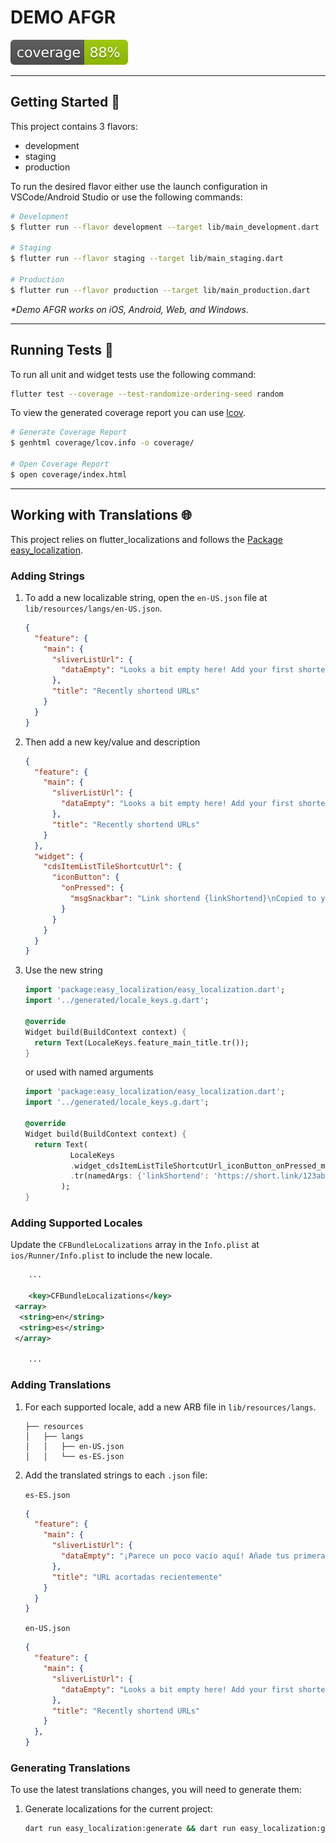 # DEMO AFGR

![coverage][coverage_badge]

---

## Getting Started 🚀

This project contains 3 flavors:

- development
- staging
- production

To run the desired flavor either use the launch configuration in VSCode/Android Studio or use the following commands:

```sh
# Development
$ flutter run --flavor development --target lib/main_development.dart

# Staging
$ flutter run --flavor staging --target lib/main_staging.dart

# Production
$ flutter run --flavor production --target lib/main_production.dart
```

_\*Demo AFGR works on iOS, Android, Web, and Windows._

---

## Running Tests 🧪

To run all unit and widget tests use the following command:

```sh
flutter test --coverage --test-randomize-ordering-seed random
```

To view the generated coverage report you can use [lcov](https://github.com/linux-test-project/lcov).

```sh
# Generate Coverage Report
$ genhtml coverage/lcov.info -o coverage/

# Open Coverage Report
$ open coverage/index.html
```

---

## Working with Translations 🌐

This project relies on flutter_localizations and follows the [Package easy_localization](https://pub.dev/packages/easy_localization).

### Adding Strings

1. To add a new localizable string, open the `en-US.json` file at `lib/resources/langs/en-US.json`.

    ```json
    {
      "feature": {
        "main": {
          "sliverListUrl": {
            "dataEmpty": "Looks a bit empty here! Add your first shortened URLs."
          },
          "title": "Recently shortend URLs"
        }
      }
    }
    ```

2. Then add a new key/value and description

    ```json
    {
      "feature": {
        "main": {
          "sliverListUrl": {
            "dataEmpty": "Looks a bit empty here! Add your first shortened URLs."
          },
          "title": "Recently shortend URLs"
        }
      },
      "widget": {
        "cdsItemListTileShortcutUrl": {
          "iconButton": {
            "onPressed": {
              "msgSnackbar": "Link shortend {linkShortend}\nCopied to your clipboard"
            }
          }
        }
      }
    }
    ```

3. Use the new string

    ```dart
    import 'package:easy_localization/easy_localization.dart';
    import '../generated/locale_keys.g.dart';

    @override
    Widget build(BuildContext context) {
      return Text(LocaleKeys.feature_main_title.tr());
    }
    ```

    or used with named arguments

    ```dart
    import 'package:easy_localization/easy_localization.dart';
    import '../generated/locale_keys.g.dart';

    @override
    Widget build(BuildContext context) {
      return Text(
              LocaleKeys
              .widget_cdsItemListTileShortcutUrl_iconButton_onPressed_msgSnackbar
              .tr(namedArgs: {'linkShortend': 'https://short.link/123abc'})
            );
    }
    ```

### Adding Supported Locales

Update the `CFBundleLocalizations` array in the `Info.plist` at `ios/Runner/Info.plist` to include the new locale.

```xml
    ...

    <key>CFBundleLocalizations</key>
 <array>
  <string>en</string>
  <string>es</string>
 </array>

    ...
```

### Adding Translations

1. For each supported locale, add a new ARB file in `lib/resources/langs`.

    ```
    ├── resources
    │   ├── langs
    │   │   ├── en-US.json
    │   │   └── es-ES.json
    ```

2. Add the translated strings to each `.json` file:

    `es-ES.json`

    ```json
    {
      "feature": {
        "main": {
          "sliverListUrl": {
            "dataEmpty": "¡Parece un poco vacío aquí! Añade tus primeras URLs acortadas."
          },
          "title": "URL acortadas recientemente"
        }
      }
    }
    ```

    `en-US.json`

    ```json
    {
      "feature": {
        "main": {
          "sliverListUrl": {
            "dataEmpty": "Looks a bit empty here! Add your first shortened URLs."
          },
          "title": "Recently shortend URLs"
        }
      },
    }
    ```

### Generating Translations

To use the latest translations changes, you will need to generate them:

1. Generate localizations for the current project:

    ```sh
    dart run easy_localization:generate && dart run easy_localization:generate -f keys -o locale_keys.g.dart
    ```

[coverage_badge]: coverage_badge.svg
